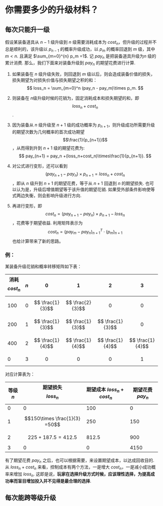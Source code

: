 # 你需要多少的升级材料？

## 每次只能升一级

假设某装备道具从 $n-1$ 级升级到 $n$ 级需要消耗成本为 $cost_n$，但升级的过程并不总是顺利的，该升级以 $p_{n-1}$ 的概率升级成功，以 $p_m$ 的概率回退到 $m$ 级，其中 $m<n$. 且满足 $\sum_{m=0}^{n} p_m =1$. 记 $pay_n$ 是把装备道具升级为$n$ 级的累计消费. 那么，我们下面来对装备升级到 $pay_n$ 的期望花费进行计算.

1. 如果装备在 $n$ 级升级失败，则回退到 $m$ 级以后，则会造成装备价值的损失，损失期望为对损失价值与损失期望之积的和：
   $$
   loss_n = \sum_{m=0}^n (pay_n - pay_m)\times p_m.
   $$

2. 则装备在 $n​$ 级升级时候的花销为，固定消耗成本和损失期望的和，即 $$loss_n+ cost_n​$$.

3. 因为装备从 $n$ 级升级至 $n+1$ 级的成功概率为 $p_{n+1}$，则升级成功所需要升级的期望次数为几何概率的首次成功期望$$\frac{1}{p_{n+1}}$$ ，从而得到升到 $n+1$ 级的期望花费为:
   $$
   pay_{n+1} = pay_n +(loss_n+cost_n)\times\frac{1}{p_{n+1}}.
   $$

4. 对公式进行变形，还可以看到 $$(pay_{n+1} - pay_{n})\times p_{n+1} = loss_n + cost_n$$，即从 $n$ 级升到 $n+1$ 的期望花费，等于从 $n+1$ 回退到 $n$ 的期望损失. 也可以认为是，升级后增值期望等于该升值的期望花销. 如果受外部条件影响使等式两边失衡，则会影响升级进行方向.

5. 再进行变形，即 $$cost_n = (pay_{n+1} - pay_n)\times p_{n+1} - loss_n$$，花费等于期望收益. 利用矩阵表示为 $$cost_n = (pay_m - pay_n)^T_{n+1}\cdot (p_m)_{n+1}$$ 也给计算带来了新的思路。 

### 例：

某装备升级花销和概率转移矩阵如下表：

| 消耗 $$cost_n$$ | $n$  | 0                | 1                | 2                | 3                |
| ------------- | ---- | ---------------- | ---------------- | ---------------- | ---------------- |
| 100           | 0    | $$ \frac{1}{3}$$ | $$ \frac{2}{3}$$ | $$0$$            | $$0$$            |
| 200           | 1    | $$ \frac{1}{3}$$ | $$ \frac{1}{3}$$ | $$ \frac{1}{3}$$ | $$0$$            |
| 400           | 2    | $$ \frac{1}{4}$$ | $$ \frac{1}{4}$$ | $$ \frac{1}{4}$$ | $$ \frac{1}{4}$$ |
| 0             | 3    | $$0$$            | $$0$$            | $$0$$            | $$1$$            |

对应计算表为：

| 等级 $n$ | 期望损失 $$loss_n$$               | 期望成本 $loss_n+cost_n$ | 期望花费 $pay_n$ |
| ------ | ----------------------------- | -------------------- | ------------ |
| 0      | 0                             | 100                  | 0            |
| 1      | $$150\times \frac{1}{3} =50$$ | 250                  | 150          |
| 2      | $$225+187.5=412.5$$           | 812.5                | 900          |
| 3      | 0                             | 0                    | 4150         |

有了期望花费 $pay_n$ 之后，也可以根据需要，来设置期望成本，以达成回收目的. 从 $loss_n+cost_n$ 来看，控制成本有两个方法，一是增大 $cost_n$，一是减小成功概率来增加 $loss_n$. 这即是说，**玩家在选择升级方式时候，应该理性选择，为提高成功率而盲目增加投入并不见得是最合理的选择**. 

## 每次能跨等级升级